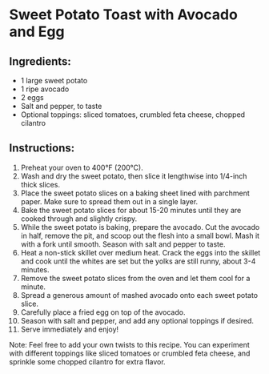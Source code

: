 # Sweet Potato Toast with Avocado and Egg

## Ingredients:
- 1 large sweet potato
- 1 ripe avocado
- 2 eggs
- Salt and pepper, to taste
- Optional toppings: sliced tomatoes, crumbled feta cheese, chopped cilantro

## Instructions:
1. Preheat your oven to 400°F (200°C).
2. Wash and dry the sweet potato, then slice it lengthwise into 1/4-inch thick slices.
3. Place the sweet potato slices on a baking sheet lined with parchment paper. Make sure to spread them out in a single layer.
4. Bake the sweet potato slices for about 15-20 minutes until they are cooked through and slightly crispy. 
5. While the sweet potato is baking, prepare the avocado. Cut the avocado in half, remove the pit, and scoop out the flesh into a small bowl. Mash it with a fork until smooth. Season with salt and pepper to taste.
6. Heat a non-stick skillet over medium heat. Crack the eggs into the skillet and cook until the whites are set but the yolks are still runny, about 3-4 minutes.
7. Remove the sweet potato slices from the oven and let them cool for a minute.
8. Spread a generous amount of mashed avocado onto each sweet potato slice.
9. Carefully place a fried egg on top of the avocado.
10. Season with salt and pepper, and add any optional toppings if desired.
11. Serve immediately and enjoy!

Note: Feel free to add your own twists to this recipe. You can experiment with different toppings like sliced tomatoes or crumbled feta cheese, and sprinkle some chopped cilantro for extra flavor.